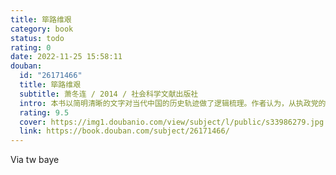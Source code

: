 ```yaml
---
title: 筚路维艰
category: book
status: todo
rating: 0
date: 2022-11-25 15:58:11
douban:
  id: "26171466"
  title: 筚路维艰
  subtitle: 萧冬连 / 2014 / 社会科学文献出版社
  intro: 本书以简明清晰的文字对当代中国的历史轨迹做了逻辑梳理。作者认为，从执政党的建国方略、发展模式和基本政策角度考察，中国社会主义的实践路径经历了从实行新民主主义开始，途经仿效苏联模式、追寻赶超之路、发动继续革命和实行改革开放的五次历史选择。
  rating: 9.5
  cover: https://img1.doubanio.com/view/subject/l/public/s33986279.jpg
  link: https://book.douban.com/subject/26171466/
---
```


Via tw baye 